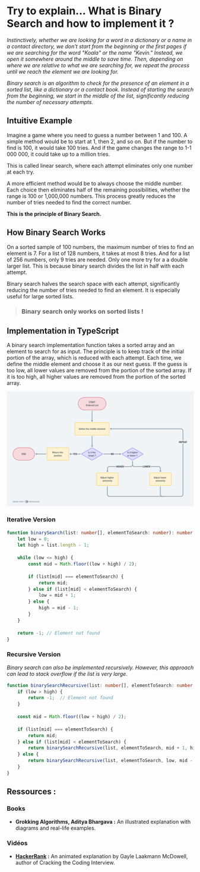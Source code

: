 # Try to explain... What is Binary Search and how to implement it ?
_Instinctively, whether we are looking for a word in a dictionary or a name in a contact directory, we don't start from the beginning or the first pages if we are searching for the word "Koala" or the name "Kevin." Instead, we open it somewhere around the middle to save time. Then, depending on where we are relative to what we are searching for, we repeat the process until we reach the element we are looking for._

_Binary search is an algorithm to check for the presence of an element in a sorted list, like a dictionary or a contact book. Instead of starting the search from the beginning, we start in the middle of the list, significantly reducing the number of necessary attempts._

## Intuitive Example
Imagine a game where you need to guess a number between 1 and 100. A simple method would be to start at 1, then 2, and so on. But if the number to find is 100, it would take 100 tries. And if the game changes the range to 1-1 000 000, it could take up to a million tries.

This is called linear search, where each attempt eliminates only one number at each try.

A more efficient method would be to always choose the middle number. Each choice then eliminates half of the remaining possibilities, whether the range is 100 or 1,000,000 numbers. This process greatly reduces the number of tries needed to find the correct number.

**This is the principle of Binary Search.**

## How Binary Search Works

On a sorted sample of 100 numbers, the maximum number of tries to find an element is 7. For a list of 128 numbers, it takes at most 8 tries. And for a list of 256 numbers, only 9 tries are needed. Only one more try for a a double larger list. This is because binary search divides the list in half with each attempt.

Binary search halves the search space with each attempt, significantly reducing the number of tries needed to find an element. It is especially useful for large sorted lists.

> <h3>Binary search only works on sorted lists !</h3>

## Implementation in TypeScript
A binary search implementation function takes a sorted array and an element to search for as input. The principle is to keep track of the initial portion of the array, which is reduced with each attempt. Each time, we define the middle element and choose it as our next guess. If the guess is too low, all lower values are removed from the portion of the sorted array. If it is too high, all higher values are removed from the portion of the sorted array.

![Diagram of the flow of a binary search function](./assets/binary-search-flow.png)

### Iterative Version
``` typescript
function binarySearch(list: number[], elementToSearch: number): number {
    let low = 0;
    let high = list.length - 1;

    while (low <= high) {
        const mid = Math.floor((low + high) / 2);

        if (list[mid] === elementToSearch) {
            return mid;
        } else if (list[mid] < elementToSearch) {
            low = mid + 1;
        } else {
            high = mid - 1;
        }
    }

    return -1; // Element not found
}
```

### Recursive Version
_Binary search can also be implemented recursively. However, this approach can lead to stack overflow if the list is very large._
``` typescript
function binarySearchRecursive(list: number[], elementToSearch: number, low: number = 0, high: number = list.length - 1): number {
    if (low > high) {
        return -1;  // Element not found
    }

    const mid = Math.floor((low + high) / 2);

    if (list[mid] === elementToSearch) {
        return mid;
    } else if (list[mid] < elementToSearch) {
        return binarySearchRecursive(list, elementToSearch, mid + 1, high);
    } else {
        return binarySearchRecursive(list, elementToSearch, low, mid - 1);
    }
}

```
## Ressources : 
### Books
  - **Grokking Algorithms, Aditya Bhargava :** An illustrated explanation with diagrams and real-life examples.
### Vidéos
  - **[HackerRank](https://www.youtube.com/watch?v=P3YID7liBug) :** An animated explanation by Gayle Laakmann McDowell, author of Cracking the Coding Interview.

